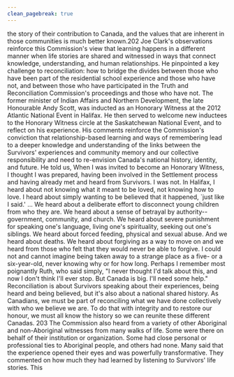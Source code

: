 ```yaml
---
clean_pagebreak: true
---
```


the story of their contribution to Canada, and the values that are inherent in those communities is much better known.202
Joe Clark's observations reinforce this Commission's view that learning happens in a different manner when life stories are shared and witnessed in ways that connect knowledge, understanding, and human relationships. He pinpointed a key challenge to reconciliation: how to bridge the divides between those who have been part of the residential school experience and those who have not, and between those who have participated in the Truth and Reconciliation Commission's proceedings and those who have not.
The former minister of Indian Affairs and Northern Development, the late Honourable Andy Scott, was inducted as an Honorary Witness at the 2012 Atlantic National Event in Halifax. He then served to welcome new inductees to the Honorary Witness circle at the Saskatchewan National Event, and to reflect on his experience. His comments reinforce the Commission's conviction that relationship-based learning and ways of remembering lead to a deeper knowledge and understanding of the links between the Survivors' experiences and community memory and our collective responsibility and need to re-envision Canada's national history, identity, and future. He told us,
When I was invited to become an Honorary Witness, I thought I was prepared, having been involved in the Settlement process and having already met and heard from Survivors. I was not. In Halifax, I heard about not knowing what it meant to be loved, not knowing how to love. I heard about simply wanting to be believed that it happened, `just like I said.' ... We heard about a deliberate effort to disconnect young children from who they are. We heard about a sense of betrayal by authority-- government, community, and church. We heard about severe punishment for speaking one's language, living one's spirituality, seeking out one's siblings. We heard about forced feeding, physical and sexual abuse. And we heard about deaths. We heard about forgiving as a way to move on and we heard from those who felt that they would never be able to forgive. I could not and cannot imagine being taken away to a strange place as a five- or a six-year-old, never knowing why or for how long. Perhaps I remember most poignantly Ruth, who said simply, "I never thought I'd talk about this, and now I don't think I'll ever stop. But Canada is big. I'll need some help."
Reconciliation is about Survivors speaking about their experiences, being heard and being believed, but it's also about a national shared history. As Canadians, we must be part of reconciling what we have done collectively with who we believe we are. To do that with integrity and to restore our honour, we must all know the history so we can reunite these different Canadas. 203
The Commission also heard from a variety of other Aboriginal and non-Aboriginal witnesses from many walks of life. Some were there on behalf of their institution or organization. Some had close personal or professional ties to Aboriginal people, and others had none. Many said that the experience opened their eyes and was powerfully transformative. They commented on how much they had learned by listening to Survivors' life stories. This
